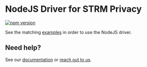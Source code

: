 # NodeJS Driver for STRM Privacy

[![npm version][npm-version-image]][npm-version-link]

See the matching [examples](https://github.com/strmprivacy/nodejs-examples) in order to use the NodeJS driver.

## Need help?

See our [documentation](https://docs.strmprivacy.io) or [reach out to us](https://docs.strmprivacy.io/docs/latest/contact/index.html).

[npm-version-image]: https://img.shields.io/npm/v/@strmprivacy/nodejs-driver.svg
[npm-version-link]: https://www.npmjs.com/package/@strmprivacy/nodejs-driver

